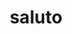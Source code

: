---
title: saluto
ch: [r]
meaning: to greet
pos: verb
inf: salutare
secondppstem: salut
infend: are
thirdpp: salutavi
fourthpp: salutatus
conjugation: first
derivative: salutations, salute
---